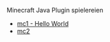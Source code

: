 Minecraft Java Plugin spielereien

* [mc1 - Hello World](https://github.com/dr-woitschek/minecraft/tree/main/JavaEdition/Plugins/mc1/)
* [mc2](https://github.com/dr-woitschek/minecraft/tree/main/JavaEdition/Plugins/mc2/)
